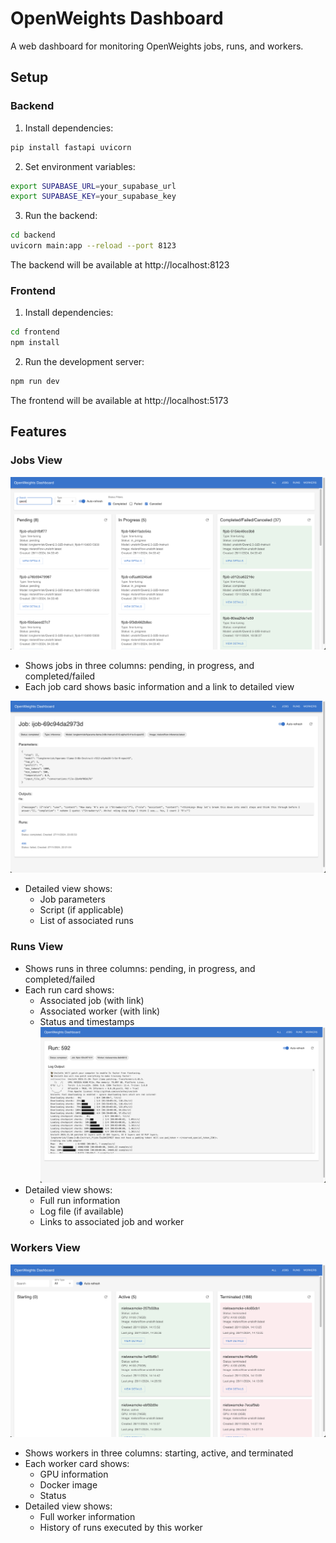 # OpenWeights Dashboard

A web dashboard for monitoring OpenWeights jobs, runs, and workers.

## Setup

### Backend

1. Install dependencies:
```bash
pip install fastapi uvicorn
```

2. Set environment variables:
```bash
export SUPABASE_URL=your_supabase_url
export SUPABASE_KEY=your_supabase_key
```

3. Run the backend:
```bash
cd backend
uvicorn main:app --reload --port 8123
```

The backend will be available at http://localhost:8123

### Frontend

1. Install dependencies:
```bash
cd frontend
npm install
```

2. Run the development server:
```bash
npm run dev
```

The frontend will be available at http://localhost:5173

## Features

### Jobs View
![Jobs overview](screenshots/jobs_view.png)
- Shows jobs in three columns: pending, in progress, and completed/failed
- Each job card shows basic information and a link to detailed view

![Jobs details](screenshots/job_details.png)
- Detailed view shows:
  - Job parameters
  - Script (if applicable)
  - List of associated runs

### Runs View
- Shows runs in three columns: pending, in progress, and completed/failed
- Each run card shows:
  - Associated job (with link)
  - Associated worker (with link)
  - Status and timestamps
![Run details](screenshots/run_details.png)
- Detailed view shows:
  - Full run information
  - Log file (if available)
  - Links to associated job and worker

### Workers View
![Workers view](screenshots/workers.png)
- Shows workers in three columns: starting, active, and terminated
- Each worker card shows:
  - GPU information
  - Docker image
  - Status
- Detailed view shows:
  - Full worker information
  - History of runs executed by this worker